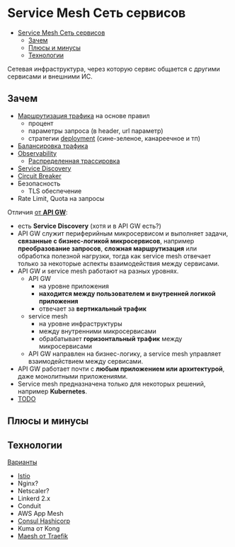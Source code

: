 # Service Mesh Сеть сервисов

- [Service Mesh Сеть сервисов](#service-mesh-сеть-сервисов)
  - [Зачем](#зачем)
  - [Плюсы и минусы](#плюсы-и-минусы)
  - [Технологии](#технологии)

Сетевая инфраструктура, через которую сервис общается с другими сервисами и внешними ИС.

## Зачем

- [Маршрутизация трафика](../../arch/pattern/deployment/pattern.proxy.reverse.md) на основе правил
  - процент
  - параметры запроса (в header, url параметр)
  - стратегии [deployment](../../arch/pattern/deployment/pattern.deploy.md) (сине-зеленое, канареечное и тп)
- [Балансировка трафика](../../arch/pattern/deployment/load.balancing.md)
- [Observability](../../arch/ability/observability.md)
  - [Распределенная трассировка](../observability/tracing.distributed.md)
- [Service Discovery](../../arch/pattern/deployment/service.discovery.md)
- [Circuit Breaker](../../arch/pattern/fault.tolerance/pattern.failure.md)
- Безопасность
  - TLS обеспечение
- Rate Limit, Quota на запросы

Отличия [от __API GW__](https://habr.com/ru/companies/slurm/articles/702262/):

- есть __Service Discovery__ (хотя и в API GW есть?)
- API GW служит периферийным микросервисом и выполняет задачи, __связанные с бизнес-логикой микросервисов__, например __преобразование запросов__, __сложная маршрутизация__ или обработка полезной нагрузки, тогда как service mesh отвечает только за некоторые аспекты взаимодействия между сервисами.
- API GW и service mesh работают на разных уровнях. 
  - API GW
    - на уровне приложения
    - __находится между пользователем и внутренней логикой приложения__
    - отвечает за __вертикальный трафик__
  - service mesh
    - на уровне инфраструктуры
    - между внутренними микросервисами
    - обрабатывает __горизонтальный трафик__ между микросервисами
  - API GW направлен на бизнес-логику, а service mesh управляет взаимодействием между сервисами.
- API GW работает почти с __любым приложением или архитектурой__, даже монолитными приложениями. 
- Service mesh предназначена только для некоторых решений, например __Kubernetes__.
- [TODO](https://konghq.com/blog/enterprise/the-difference-between-api-gateways-and-service-mesh)

## Плюсы и минусы



## Технологии

[Варианты](https://habr.com/ru/companies/slurm/articles/703552/)

- [Istio](service.mesh/istio.md)
- Nginx?
- Netscaler?
- Linkerd 2.x
- Conduit
- AWS App Mesh
- [Consul Hashicorp](consul.md)
- Kuma от Kong
- [Maesh от Traefik](https://traefik.io/traefik-mesh/)